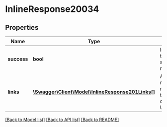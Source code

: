 # InlineResponse20034

## Properties
Name | Type | Description | Notes
------------ | ------------- | ------------- | -------------
**success** | **bool** | Indicates if the operation succeeded or not. | 
**links** | [**\Swagger\Client\Model\InlineResponse201Links[]**](InlineResponse201Links.md) | A list of related resources and their corresponding URL links. | 

[[Back to Model list]](../README.md#documentation-for-models) [[Back to API list]](../README.md#documentation-for-api-endpoints) [[Back to README]](../README.md)


